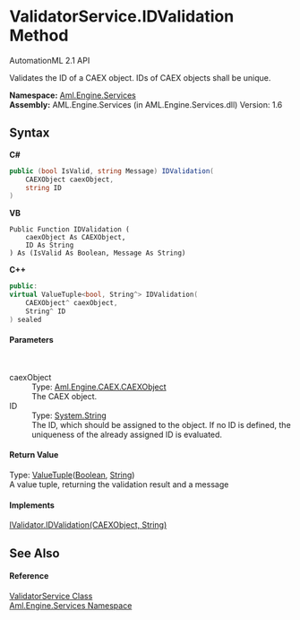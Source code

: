 # ValidatorService.IDValidation Method 
AutomationML 2.1 API 

Validates the ID of a CAEX object. IDs of CAEX objects shall be unique.

**Namespace:**&nbsp;<a href="N_Aml_Engine_Services">Aml.Engine.Services</a><br />**Assembly:**&nbsp;AML.Engine.Services (in AML.Engine.Services.dll) Version: 1.6

## Syntax

**C#**<br />
``` C#
public (bool IsValid, string Message) IDValidation(
	CAEXObject caexObject,
	string ID
)
```

**VB**<br />
``` VB
Public Function IDValidation ( 
	caexObject As CAEXObject,
	ID As String
) As (IsValid As Boolean, Message As String)
```

**C++**<br />
``` C++
public:
virtual ValueTuple<bool, String^> IDValidation(
	CAEXObject^ caexObject, 
	String^ ID
) sealed
```


#### Parameters
&nbsp;<dl><dt>caexObject</dt><dd>Type: <a href="T_Aml_Engine_CAEX_CAEXObject">Aml.Engine.CAEX.CAEXObject</a><br />The CAEX object.</dd><dt>ID</dt><dd>Type: <a href="https://docs.microsoft.com/dotnet/api/system.string" target="_parent" rel="noopener noreferrer">System.String</a><br />The ID, which should be assigned to the object. If no ID is defined, the uniqueness of the already assigned ID is evaluated.</dd></dl>

#### Return Value
Type: <a href="https://docs.microsoft.com/dotnet/api/system.valuetuple-2" target="_parent" rel="noopener noreferrer">ValueTuple</a>(<a href="https://docs.microsoft.com/dotnet/api/system.boolean" target="_parent" rel="noopener noreferrer">Boolean</a>, <a href="https://docs.microsoft.com/dotnet/api/system.string" target="_parent" rel="noopener noreferrer">String</a>)<br />A value tuple, returning the validation result and a message

#### Implements
<a href="M_Aml_Engine_Services_Interfaces_IValidator_IDValidation">IValidator.IDValidation(CAEXObject, String)</a><br />

## See Also


#### Reference
<a href="T_Aml_Engine_Services_ValidatorService">ValidatorService Class</a><br /><a href="N_Aml_Engine_Services">Aml.Engine.Services Namespace</a><br />